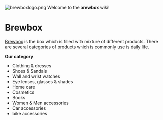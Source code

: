 ![brewboxlogo.png](https://brewbox.netlify.app/images/logo.png)
Welcome to the **brewbox** wiki!
# Brewbox
[Brewbox](Brewbox.netlify.app) is the box which is filled with mixture of different products. There are several categories of products which is commonly use is daily life.

**Our category**
* Clothing & dresses
* Shoes & Sandals
* Wall and wrist watches
* Eye lenses, glasses & shades
* Home care
* Cosmetics
* Books
* Women &  Men accessories
* Car accessories
* bike accessories
